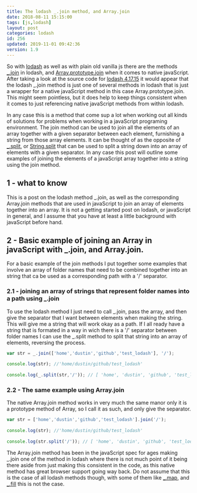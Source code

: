 ```yaml
---
title: The lodash _.join method, and Array.join
date: 2018-08-11 15:15:00
tags: [js,lodash]
layout: post
categories: lodash
id: 256
updated: 2019-11-01 09:42:36
version: 1.9
---
```


So with [lodash](https://lodash.com/) as well as with plain old vanilla js there are the methods [\_.join](https://lodash.com/docs/4.17.15#join) in lodash, and [Array.prototype.join](https://developer.mozilla.org/en-US/docs/Web/JavaScript/Reference/Global_Objects/Array/join) when it comes to native javaScript. After taking a look at the source code for [lodash 4.17.15](https://raw.githubusercontent.com/lodash/lodash/4.17.15-npm/core.js) it would appear that the lodash \_.join method is just one of several methods in lodash that is just a wrapper for a native javaScript method in this case Array.prototype.join. This might seem pointless, but it does help to keep things consistent when it comes to just referencing native javaScript methods from within lodash.

In any case this is a method that come sup a lot when working out all kinds of solutions for problems when working in a javaScript programing environment. The join method can be used to join all the elements of an array together with a given separator between each element, furnishing a string from those array elements. It can be thought of as the opposite of [\_.split](/2018/12/03/lodash_split/), or [String.split](https://developer.mozilla.org/en-US/docs/Web/JavaScript/Reference/Global_Objects/String/split) that can be used to split a string down into an array of elements with a given separator. In any case this post will outline some examples of joining the elements of a javaScript array together into a string using the join method.

<!-- more -->

## 1 - what to know

This is a post on the lodash method \_.join, as well as the corresponding Array.join methods that are used in javaScript to join an array of elements together into an array. It is not a getting started post on lodash, or javaScript in general, and I assume that you have at least a little background with javaScript before hand.

## 2 - Basic example of joining an Array in javaScript with \_.join, and Array.join.

For a basic example of the join methods I put together some examples that involve an array of folder names that need to be combined together into an string that ca be used as a corresponding path with a '\/' separator.

### 2.1 - joining an array of strings that represent folder names into a path using \_.join

To use the lodash method I just need to call \_.join, pass the array, and then give the separator that I want between elements when making the string. This will give me a string that will work okay as a path. If I all ready have a string that is formated in a way in wich there is a '\/' separator between folder names I can use the \_.split method to split that string into an array of elements, reversing the process.

```js
var str = _.join(['home','dustin','github','test_lodash'], '/');
 
console.log(str); //'home/dustin/github/test_lodash'
 
console.log(_.split(str,'/')); // [ 'home', 'dustin', 'github', 'test_lodash' ]
```

### 2.2 - The same example using Array.join

The native Array.join method works in very much the same manor only it is a prototype method of Array, so I call it as such, and only give the separator.

```js
var str = ['home','dustin','github','test_lodash'].join('/');
 
console.log(str); //'home/dustin/github/test_lodash'
 
console.log(str.split('/')); // [ 'home', 'dustin', 'github', 'test_lodash' ]
```

The Array.join method has been in the javaScript spec for ages making \_.join one of the method in lodash where there is not much point of it being there aside from just making this consistent in the code, as this native method has great browser support going way back. Do not assume that this is the case of all lodash methods though, with some of them like [\_.map](/2018/02/02/lodash_map/), and [\_.fill](/2017/09/26/lodash_fill/) this is not the case.